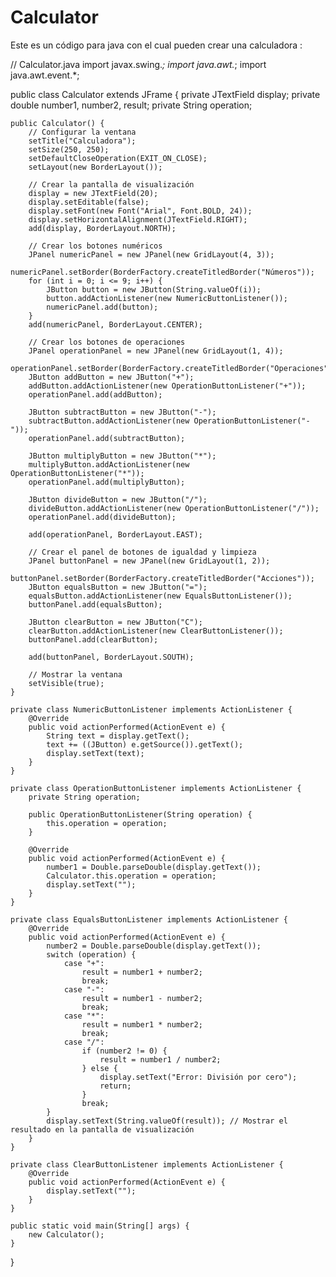 # Calculator
Este es un código para java con el cual pueden crear una calculadora :

// Calculator.java
import javax.swing.*;
import java.awt.*;
import java.awt.event.*;

public class Calculator extends JFrame {
    private JTextField display;
    private double number1, number2, result;
    private String operation;

    public Calculator() {
        // Configurar la ventana
        setTitle("Calculadora");
        setSize(250, 250);
        setDefaultCloseOperation(EXIT_ON_CLOSE);
        setLayout(new BorderLayout());

        // Crear la pantalla de visualización
        display = new JTextField(20);
        display.setEditable(false);
        display.setFont(new Font("Arial", Font.BOLD, 24));
        display.setHorizontalAlignment(JTextField.RIGHT);
        add(display, BorderLayout.NORTH);

        // Crear los botones numéricos
        JPanel numericPanel = new JPanel(new GridLayout(4, 3));
        numericPanel.setBorder(BorderFactory.createTitledBorder("Números"));
        for (int i = 0; i <= 9; i++) {
            JButton button = new JButton(String.valueOf(i));
            button.addActionListener(new NumericButtonListener());
            numericPanel.add(button);
        }
        add(numericPanel, BorderLayout.CENTER);

        // Crear los botones de operaciones
        JPanel operationPanel = new JPanel(new GridLayout(1, 4));
        operationPanel.setBorder(BorderFactory.createTitledBorder("Operaciones"));
        JButton addButton = new JButton("+");
        addButton.addActionListener(new OperationButtonListener("+"));
        operationPanel.add(addButton);

        JButton subtractButton = new JButton("-");
        subtractButton.addActionListener(new OperationButtonListener("-"));
        operationPanel.add(subtractButton);

        JButton multiplyButton = new JButton("*");
        multiplyButton.addActionListener(new OperationButtonListener("*"));
        operationPanel.add(multiplyButton);

        JButton divideButton = new JButton("/");
        divideButton.addActionListener(new OperationButtonListener("/"));
        operationPanel.add(divideButton);

        add(operationPanel, BorderLayout.EAST);

        // Crear el panel de botones de igualdad y limpieza
        JPanel buttonPanel = new JPanel(new GridLayout(1, 2));
        buttonPanel.setBorder(BorderFactory.createTitledBorder("Acciones"));
        JButton equalsButton = new JButton("=");
        equalsButton.addActionListener(new EqualsButtonListener());
        buttonPanel.add(equalsButton);

        JButton clearButton = new JButton("C");
        clearButton.addActionListener(new ClearButtonListener());
        buttonPanel.add(clearButton);

        add(buttonPanel, BorderLayout.SOUTH);

        // Mostrar la ventana
        setVisible(true);
    }

    private class NumericButtonListener implements ActionListener {
        @Override
        public void actionPerformed(ActionEvent e) {
            String text = display.getText();
            text += ((JButton) e.getSource()).getText();
            display.setText(text);
        }
    }

    private class OperationButtonListener implements ActionListener {
        private String operation;

        public OperationButtonListener(String operation) {
            this.operation = operation;
        }

        @Override
        public void actionPerformed(ActionEvent e) {
            number1 = Double.parseDouble(display.getText());
            Calculator.this.operation = operation;
            display.setText("");
        }
    }

    private class EqualsButtonListener implements ActionListener {
        @Override
        public void actionPerformed(ActionEvent e) {
            number2 = Double.parseDouble(display.getText());
            switch (operation) {
                case "+":
                    result = number1 + number2;
                    break;
                case "-":
                    result = number1 - number2;
                    break;
                case "*":
                    result = number1 * number2;
                    break;
                case "/":
                    if (number2 != 0) {
                        result = number1 / number2;
                    } else {
                        display.setText("Error: División por cero");
                        return;
                    }
                    break;
            }
            display.setText(String.valueOf(result)); // Mostrar el resultado en la pantalla de visualización
        }
    }

    private class ClearButtonListener implements ActionListener {
        @Override
        public void actionPerformed(ActionEvent e) {
            display.setText("");
        }
    }

    public static void main(String[] args) {
        new Calculator();
    }
}
